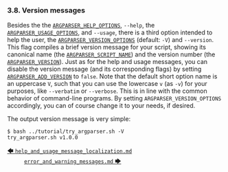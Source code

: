 ### 3.8. Version messages

Besides the the [`ARGPARSER_HELP_OPTIONS`](../reference/environment_variables/environment_variables.md#6527-argparser_help_options), `--help`, the [`ARGPARSER_USAGE_OPTIONS`](../reference/environment_variables/environment_variables.md#6552-argparser_usage_options), and `--usage`, there is a third option intended to help the user, the [`ARGPARSER_VERSION_OPTIONS`](../reference/environment_variables/environment_variables.md#6559-argparser_version_options) (default: `-V`) and `--version`. This flag compiles a brief version message for your script, showing its canonical name (the [`ARGPARSER_SCRIPT_NAME`](../reference/environment_variables/environment_variables.md#6537-argparser_script_name)) and the version number (the [`ARGPARSER_VERSION`](../reference/environment_variables/environment_variables.md#6557-argparser_version)). Just as for the help and usage messages, you can disable the version message (and its corresponding flags) by setting [`ARGPARSER_ADD_VERSION`](../reference/environment_variables/environment_variables.md#654-argparser_add_version) to `false`. Note that the default short option name is an uppercase `V`, such that you can use the lowercase `v` (as `-v`) for your purposes, like `--verbatim` or `--verbose`. This is in line with the common behavior of command-line programs. By setting `ARGPARSER_VERSION_OPTIONS` accordingly, you can of course change it to your needs, if desired.

The output version message is very simple:

<!-- <include command="bash ../tutorial/try_argparser.sh -V" lang="console"> -->
```console
$ bash ../tutorial/try_argparser.sh -V
try_argparser.sh v1.0.0
```
<!-- </include> -->

[&#129092;&nbsp;`help_and_usage_message_localization.md`](help_and_usage_message_localization.md)
&nbsp;&nbsp;&nbsp;&nbsp;&nbsp;&nbsp;&nbsp;&nbsp;&nbsp;&nbsp;[`error_and_warning_messages.md`&nbsp;&#129094;](error_and_warning_messages.md)
